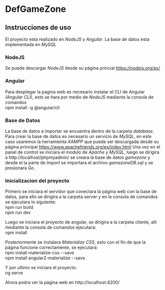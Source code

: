 # DefGameZone
## Instrucciones de uso
El proyecto esta realizado en *NodeJS* y *Angular*. La base de datos esta implementada en *MySQL*
### NodeJS
Se puede descargar *NodeJS* desde su página princial https://nodejs.org/es/
### Angular
Para desplegar la pagina web es necesario instalar el CLI de Angular *(Angular CLI)*, esto se hara por medio de *NodeJS* mediante la consola de comandos  
npm install -g @angular/cli
### Base de Datos
La base de datos a importar se encuentra dentro de la carpeta *database*.
Para crear la base de datos es necesario un servicio de *MySQL*, en este caso usaremos la herramienta *XAMPP* que puede ser descargada desde su página principal https://www.apachefriends.org/es/index.html  Una vez en el panel de control se iniciara el modulo de *Apache* y *MySQL*, luego se dirigira a http://localhost/phpmyadmin/ se creara la base de datos *gamezone* y desde el la parte de *Import* se importara el archivo *gamezoneDB.sql* y se presionara *Go*.  
### Inicializacion del proyecto
Primero se iniciara el servidor que conectara la página web con la base de datos, para ello se dirigira a la carpeta server y en la consola de comandos se ejecutara lo siguiente:  
npm run build  
npm run dev  
  
Luego se iniciara el proyecto de angular, se dirigira a la carpeta cliente, allí mediante la consola de comandos ejecutara:  
npm install  
  
Posteriormente se instalara *Materialize CSS*, esto con el fin de que la página funcione correctamente, se ejecutara:  
npm install materialize-css --save  
npm install angular2-materialize --save  
  
Y por ultimo se iniciara el proyecto:  
ng serve  
  
Ahora podra ver la página web en http://localhost:4200/
